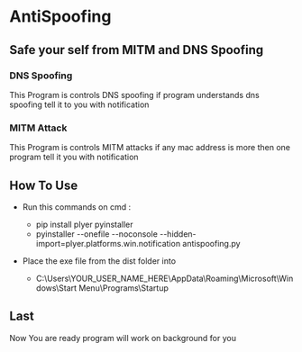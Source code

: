 # AntiSpoofing
## Safe your self from MITM and DNS Spoofing
### DNS Spoofing
This Program is controls DNS spoofing if program understands dns spoofing tell it to you with notification

### MITM Attack
This Program is controls MITM attacks if any mac address is more then one program tell it you with notification

## How To Use
- Run this commands on cmd :
   * pip install plyer pyinstaller
   * pyinstaller --onefile --noconsole --hidden-import=plyer.platforms.win.notification antispoofing.py

- Place the exe file from the dist folder into
  * C:\Users\YOUR_USER_NAME_HERE\AppData\Roaming\Microsoft\Windows\Start Menu\Programs\Startup
## Last
Now You are ready program will work on background for you
